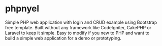 # phpnyel
Simple PHP web application with login and CRUD example using Bootstrap free template. Built without any framework like CodeIgniter, CakePHP or Laravel to keep it simple. Easy to modify if you new to PHP and want to build a simple web application for a demo or prototyping.
